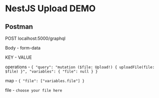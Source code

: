 # NestJS Upload DEMO

## Postman

POST localhost:5000/graphql

Body - form-data

KEY - VALUE

operations - `{ "query": "mutation ($file: Upload!) { uploadFile(file: $file) }", "variables": { "file": null } }`

map - `{ "file": ["variables.file"] }`

file - `choose your file here`
